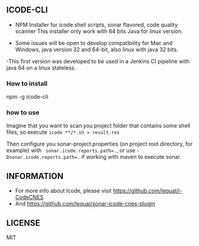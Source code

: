 ## ICODE-CLI

- NPM Installer for icode shell scripts, sonar flavored, code quality scanner
This installer only work with 64 bits Java for linux version.

- Some issues will be open to develop compatibility for Mac and Windows, java version 32 and 64-bit, also linux with java 32 bits.

-This first version was developed to be used in a Jenkins CI pipeline with java 64 on a linux stateless.

### How to install

npm -g icode-cli

### how to use

Imagine that you want to scan you project folder that contains some shell files, so execute  ` icode **/*.sh > result.res `

Then configure you sonar-project.properties (on project root directory, for example) with ` sonar.icode.reports.path=.`,
or use `-Dsonar.icode.reports.path=.` if working with maven to execute sonar.

## INFORMATION

+ For more info about Icode, please visit https://github.com/lequal/i-CodeCNES
+ And https://github.com/lequal/sonar-icode-cnes-plugin

## LICENSE

MIT

